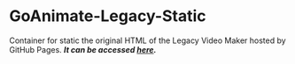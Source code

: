 # GoAnimate-Legacy-Static
Container for static the original HTML of the Legacy Video Maker hosted by GitHub Pages.
***It can be accessed [here](https://josephcrosmanplays532.github.io/Vyond-Legacy-Static).***
